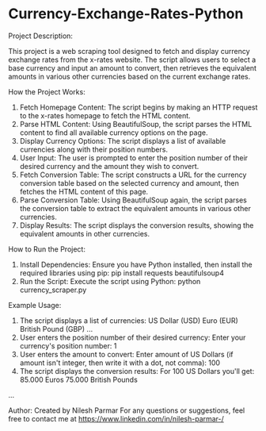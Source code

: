 # Currency-Exchange-Rates-Python

Project Description:

This project is a web scraping tool designed to fetch and display currency exchange rates from the x-rates website. The script allows users to select a base currency and input an amount to convert, then retrieves the equivalent amounts in various other currencies based on the current exchange rates.

How the Project Works:
1. Fetch Homepage Content: The script begins by making an HTTP request to the x-rates homepage to fetch the HTML content.
2. Parse HTML Content: Using BeautifulSoup, the script parses the HTML content to find all available currency options on the page.
3. Display Currency Options: The script displays a list of available currencies along with their position numbers.
4. User Input: The user is prompted to enter the position number of their desired currency and the amount they wish to convert.
5. Fetch Conversion Table: The script constructs a URL for the currency conversion table based on the selected currency and amount, then fetches the HTML content of this page.
6. Parse Conversion Table: Using BeautifulSoup again, the script parses the conversion table to extract the equivalent amounts in various other currencies.
7. Display Results: The script displays the conversion results, showing the equivalent amounts in other currencies.

How to Run the Project:
1. Install Dependencies: Ensure you have Python installed, then install the required libraries using pip:
         pip install requests beautifulsoup4
2. Run the Script: Execute the script using Python:
         python currency_scraper.py

Example Usage:
1. The script displays a list of currencies:
    US Dollar (USD)
    Euro (EUR)
    British Pound (GBP)
...
2. User enters the position number of their desired currency:
   Enter your currency's position number: 1
3. User enters the amount to convert:
   Enter amount of US Dollars (if amount isn't integer, then write it with a dot, not comma):      100
4. The script displays the conversion results:
   For 100 US Dollars you'll get:
   85.000 Euros
   75.000 British Pounds

...


Author: Created by Nilesh Parmar For any questions or suggestions, feel free to contact me at https://www.linkedin.com/in/nilesh-parmar-/



